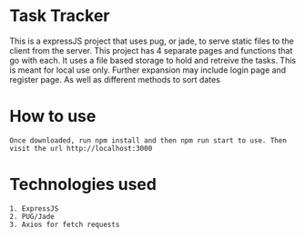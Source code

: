 # Task Tracker

This is a expressJS project that uses pug, or jade, to serve static files to the client from the server. This project has 4 separate pages and functions that go with each. It uses a file based storage to hold and retreive the tasks. This is meant for local use only. Further expansion may include login page and register page. As well as different methods to sort dates

# How to use

    Once downloaded, run npm install and then npm run start to use. Then visit the url http://localhost:3000

# Technologies used

    1. ExpressJS
    2. PUG/Jade
    3. Axios for fetch requests
